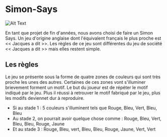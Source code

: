 # Simon-Says

![Alt Text](http://meesterwouter.weebly.com/uploads/4/2/3/3/42339249/4818014_orig.png)

En tant que projet de fin d'années, nous avons choisi de faire un Simon Says. Un jeu d'origine anglaise dont l'équivalent français le plus proche est << Jacques a dit >>. Les règles de ce jeu sont différentes du jeu de société << Jacques a dit >> mais elles restent simple.  

## Les règles

Le jeu se présente sous la forme de quatre zones de couleurs qui sont très proche les unes des autres. Certaines de ces zones vont s'illuminer brievement forment un motif. Le but du joueur est de répéter le motif indiqué par le jeu. Plus il réussi à retrouver le motif fabriqué par le jeu, plus les modifs deviennet dur à reproduire.  
  
 - Si au stade 1 : 5 couleurs s'illuminent tels que Rouge, Bleu, Vert, Bleu, Bleu
 - Au stade 2, on pourrait avoir quelque chose comme : Rouge, Bleu, Vert, Bleu, Bleu, Rouge, Jaune
 - Et au stade 3 : Rouge, Bleu, vert, Bleu, Bleu, Rouge, Jaune, Vert, Vert
